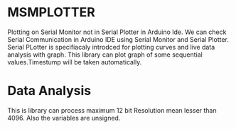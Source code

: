 # MSMPLOTTER
Plotting on Serial Monitor not in Serial Plotter in Arduino Ide.
We can check Serial Communication in Arduino IDE using Serial Monitor and Serial Plotter.
Serial PLotter is specifiacaly introdced for plotting curves and live data analysis with graph.
This library can plot graph of some sequential values.Timestump will be taken automatically.
# Data Analysis
This is library can process maximum 12 bit Resolution mean lesser than 4096.
Also the variables are unsigned.
